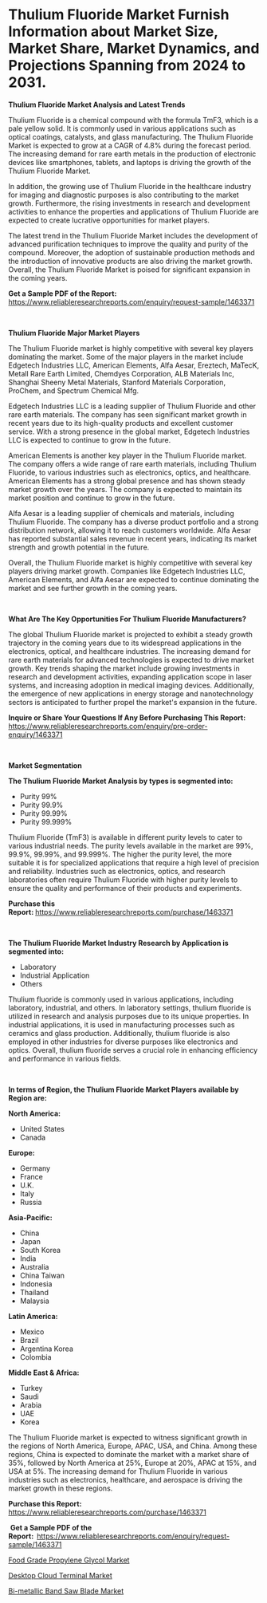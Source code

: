 <p><h1>Thulium Fluoride Market Furnish Information about Market Size, Market Share, Market Dynamics, and Projections Spanning from 2024 to 2031.</h1></p><p><strong>Thulium Fluoride Market Analysis and Latest Trends</strong></p>
<p><p>Thulium Fluoride is a chemical compound with the formula TmF3, which is a pale yellow solid. It is commonly used in various applications such as optical coatings, catalysts, and glass manufacturing. The Thulium Fluoride Market is expected to grow at a CAGR of 4.8% during the forecast period. The increasing demand for rare earth metals in the production of electronic devices like smartphones, tablets, and laptops is driving the growth of the Thulium Fluoride Market.</p><p>In addition, the growing use of Thulium Fluoride in the healthcare industry for imaging and diagnostic purposes is also contributing to the market growth. Furthermore, the rising investments in research and development activities to enhance the properties and applications of Thulium Fluoride are expected to create lucrative opportunities for market players.</p><p>The latest trend in the Thulium Fluoride Market includes the development of advanced purification techniques to improve the quality and purity of the compound. Moreover, the adoption of sustainable production methods and the introduction of innovative products are also driving the market growth. Overall, the Thulium Fluoride Market is poised for significant expansion in the coming years.</p></p>
<p><strong>Get a Sample PDF of the Report:&nbsp;</strong> <a href="https://www.reliableresearchreports.com/enquiry/request-sample/1463371">https://www.reliableresearchreports.com/enquiry/request-sample/1463371</a></p>
<p>&nbsp;</p>
<p><strong>Thulium Fluoride Major Market Players</strong></p>
<p><p>The Thulium Fluoride market is highly competitive with several key players dominating the market. Some of the major players in the market include Edgetech Industries LLC, American Elements, Alfa Aesar, Ereztech, MaTecK, Metall Rare Earth Limited, Chemdyes Corporation, ALB Materials Inc, Shanghai Sheeny Metal Materials, Stanford Materials Corporation, ProChem, and Spectrum Chemical Mfg.</p><p>Edgetech Industries LLC is a leading supplier of Thulium Fluoride and other rare earth materials. The company has seen significant market growth in recent years due to its high-quality products and excellent customer service. With a strong presence in the global market, Edgetech Industries LLC is expected to continue to grow in the future.</p><p>American Elements is another key player in the Thulium Fluoride market. The company offers a wide range of rare earth materials, including Thulium Fluoride, to various industries such as electronics, optics, and healthcare. American Elements has a strong global presence and has shown steady market growth over the years. The company is expected to maintain its market position and continue to grow in the future.</p><p>Alfa Aesar is a leading supplier of chemicals and materials, including Thulium Fluoride. The company has a diverse product portfolio and a strong distribution network, allowing it to reach customers worldwide. Alfa Aesar has reported substantial sales revenue in recent years, indicating its market strength and growth potential in the future.</p><p>Overall, the Thulium Fluoride market is highly competitive with several key players driving market growth. Companies like Edgetech Industries LLC, American Elements, and Alfa Aesar are expected to continue dominating the market and see further growth in the coming years.</p></p>
<p>&nbsp;</p>
<p><strong>What Are The Key Opportunities For Thulium Fluoride Manufacturers?</strong></p>
<p><p>The global Thulium Fluoride market is projected to exhibit a steady growth trajectory in the coming years due to its widespread applications in the electronics, optical, and healthcare industries. The increasing demand for rare earth materials for advanced technologies is expected to drive market growth. Key trends shaping the market include growing investments in research and development activities, expanding application scope in laser systems, and increasing adoption in medical imaging devices. Additionally, the emergence of new applications in energy storage and nanotechnology sectors is anticipated to further propel the market's expansion in the future.</p></p>
<p><strong>Inquire or Share Your Questions If Any Before Purchasing This Report:</strong> <a href="https://www.reliableresearchreports.com/enquiry/pre-order-enquiry/1463371">https://www.reliableresearchreports.com/enquiry/pre-order-enquiry/1463371</a></p>
<p>&nbsp;</p>
<p><strong>Market Segmentation</strong></p>
<p><strong>The Thulium Fluoride Market Analysis by types is segmented into:</strong></p>
<p><ul><li>Purity 99%</li><li>Purity 99.9%</li><li>Purity 99.99%</li><li>Purity 99.999%</li></ul></p>
<p><p>Thulium Fluoride (TmF3) is available in different purity levels to cater to various industrial needs. The purity levels available in the market are 99%, 99.9%, 99.99%, and 99.999%. The higher the purity level, the more suitable it is for specialized applications that require a high level of precision and reliability. Industries such as electronics, optics, and research laboratories often require Thulium Fluoride with higher purity levels to ensure the quality and performance of their products and experiments.</p></p>
<p><strong>Purchase this Report:&nbsp;</strong><a href="https://www.reliableresearchreports.com/purchase/1463371">https://www.reliableresearchreports.com/purchase/1463371</a></p>
<p>&nbsp;</p>
<p><strong>The Thulium Fluoride Market Industry Research by Application is segmented into:</strong></p>
<p><ul><li>Laboratory</li><li>Industrial Application</li><li>Others</li></ul></p>
<p><p>Thulium fluoride is commonly used in various applications, including laboratory, industrial, and others. In laboratory settings, thulium fluoride is utilized in research and analysis purposes due to its unique properties. In industrial applications, it is used in manufacturing processes such as ceramics and glass production. Additionally, thulium fluoride is also employed in other industries for diverse purposes like electronics and optics. Overall, thulium fluoride serves a crucial role in enhancing efficiency and performance in various fields.</p></p>
<p>&nbsp;</p>
<p><strong>In terms of Region, the Thulium Fluoride Market Players available by Region are:</strong></p>
<p>
    <p> <strong> North America: </strong>
        <ul>
            <li>United States</li>
            <li>Canada</li>
        </ul>
        </p> 
    <p> <strong> Europe: </strong>
        <ul>
            <li>Germany</li>
            <li>France</li>
            <li>U.K.</li>
            <li>Italy</li>
            <li>Russia</li>
        </ul>
        </p> 
    <p> <strong> Asia-Pacific: </strong>
        <ul>
            <li>China</li>
            <li>Japan</li>
            <li>South Korea</li>
            <li>India</li>
            <li>Australia</li>
            <li>China Taiwan</li>
            <li>Indonesia</li>
            <li>Thailand</li>
            <li>Malaysia</li>
        </ul>
        </p> 
    <p> <strong> Latin America: </strong>
        <ul>
            <li>Mexico</li>
            <li>Brazil</li>
            <li>Argentina Korea</li>
            <li>Colombia</li>
        </ul>
        </p> 
    <p> <strong> Middle East & Africa: </strong>
        <ul>
            <li>Turkey</li>
            <li>Saudi</li>
            <li>Arabia</li>
            <li>UAE</li>
            <li>Korea</li>
        </ul>
    </p>
    </p>
<p><p>The Thulium Fluoride market is expected to witness significant growth in the regions of North America, Europe, APAC, USA, and China. Among these regions, China is expected to dominate the market with a market share of 35%, followed by North America at 25%, Europe at 20%, APAC at 15%, and USA at 5%. The increasing demand for Thulium Fluoride in various industries such as electronics, healthcare, and aerospace is driving the market growth in these regions.</p></p>
<p><strong>Purchase this Report: </strong><a href="https://www.reliableresearchreports.com/purchase/1463371">https://www.reliableresearchreports.com/purchase/1463371</a></p>
<p>&nbsp;<strong>Get a Sample PDF of the Report:&nbsp;&nbsp;</strong><a href="https://www.reliableresearchreports.com/enquiry/request-sample/1463371">https://www.reliableresearchreports.com/enquiry/request-sample/1463371</a></p>
<p><strong></strong></p>
<p><p><a href="https://view.publitas.com/reportprime-1/food-grade-propylene-glycol-market-size-and-growth-market-segmentation-regional-and-country-breakdowns-and-market-trends-for-period-from-2023-2030/">Food Grade Propylene Glycol Market</a></p><p><a href="https://view.publitas.com/reportprime-1/desktop-cloud-terminal-market-research-report-forecasted-for-period-from-2023-2030-by-market-type-market-application-and-region/">Desktop Cloud Terminal Market</a></p><p><a href="https://view.publitas.com/reportprime-1/bi-metallic-band-saw-blade-market-size-and-examines-its-market-scope-with-a-primary-focus-on-growth-opportunities-and-forecasted-trends-spanning-from-2023-to-2030/">Bi-metallic Band Saw Blade Market</a></p></p>